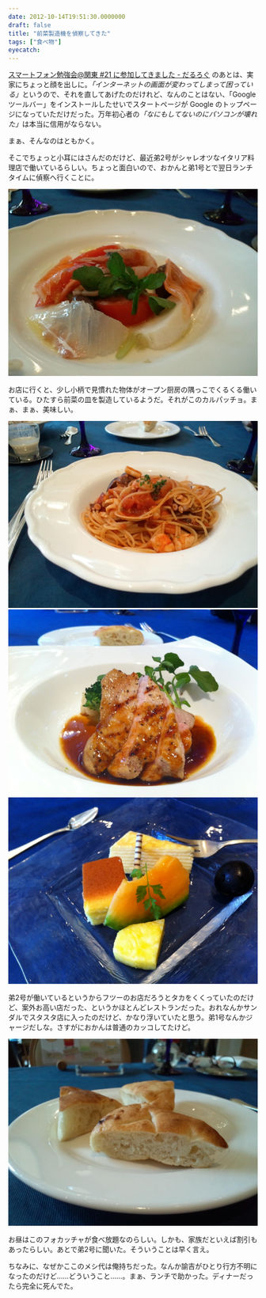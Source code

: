 ```yaml
---
date: 2012-10-14T19:51:30.0000000
draft: false
title: "前菜製造機を偵察してきた"
tags: ["食べ物"]
eyecatch: 
---
```

<p><a href="https://blog.daruyanagi.jp/entry/2012/10/14/192324">&#x30B9;&#x30DE;&#x30FC;&#x30C8;&#x30D5;&#x30A9;&#x30F3;&#x52C9;&#x5F37;&#x4F1A;@&#x95A2;&#x6771; #21 &#x306B;&#x53C2;&#x52A0;&#x3057;&#x3066;&#x304D;&#x307E;&#x3057;&#x305F; - &#x3060;&#x308B;&#x308D;&#x3050;</a> のあとは、実家にちょっと顔を出しに。<i>「インターネットの画面が変わってしまって困っている」</i>というので、それを直してあげたのだけれど、なんのことはない、「Google ツールバー」をインストールしたせいでスタートページが Google のトップページになっていただけだった。万年初心者の<i>「なにもしてないのにパソコンが壊れた」</i>は本当に信用がならない。</p><p>まぁ、そんなのはともかく。</p><p>そこでちょっと小耳にはさんだのだけど、最近弟2号がシャレオツなイタリア料理店で働いているらしい。ちょっと面白いので、おかんと弟1号とで翌日ランチタイムに偵察へ行くことに。</p><p><span itemscope itemtype="http://schema.org/Photograph"><img src="20121014133005.jpg" alt="f:id:daruyanagi:20121014133005j:plain" title="f:id:daruyanagi:20121014133005j:plain" class="hatena-fotolife" itemprop="image"></span></p><p>お店に行くと、少し小柄で見慣れた物体がオープン厨房の隅っこでくるくる働いている。ひたすら前菜の皿を製造しているようだ。それがこのカルパッチョ。まぁ、まぁ、美味しい。</p><p><span itemscope itemtype="http://schema.org/Photograph"><img src="20121014134609.jpg" alt="f:id:daruyanagi:20121014134609j:plain" title="f:id:daruyanagi:20121014134609j:plain" class="hatena-fotolife" itemprop="image"></span><span itemscope itemtype="http://schema.org/Photograph"><img src="20121014140727.jpg" alt="f:id:daruyanagi:20121014140727j:plain" title="f:id:daruyanagi:20121014140727j:plain" class="hatena-fotolife" itemprop="image"></span><span itemscope itemtype="http://schema.org/Photograph"><img src="20121014142032.jpg" alt="f:id:daruyanagi:20121014142032j:plain" title="f:id:daruyanagi:20121014142032j:plain" class="hatena-fotolife" itemprop="image"></span></p><p>弟2号が働いているというからフツーのお店だろうとタカをくくっていたのだけど、案外お高い店だった、というかほとんどレストランだった。おれなんかサンダルでスタスタ店に入ったのだけど、かなり浮いていたと思う。弟1号なんかジャージだしな。さすがにおかんは普通のカッコしてたけど。</p><p><span itemscope itemtype="http://schema.org/Photograph"><img src="20121014133325.jpg" alt="f:id:daruyanagi:20121014133325j:plain" title="f:id:daruyanagi:20121014133325j:plain" class="hatena-fotolife" itemprop="image"></span></p><p>お昼はこのフォカッチャが食べ放題なのらしい。しかも、家族だといえば割引もあったらしい。あとで弟2号に聞いた。そういうことは早く言え。</p><p>ちなみに、なぜかここのメシ代は俺持ちだった。なんか諭吉がひとり行方不明になったのだけど……どういうこと……。まぁ、ランチで助かった。ディナーだったら完全に死んでた。</p>
